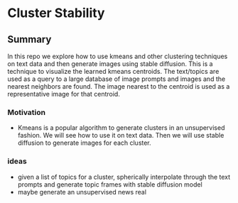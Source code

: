 # Cluster Stability

## Summary
In this repo we  explore how to use kmeans and other clustering techniques on text data and then generate images using stable diffusion. This is a technique to visualize the learned kmeans centroids. The text/topics are used as a query to a large database of image prompts and images and the nearest neighbors are found. The image nearest to the centroid is used as a representative image for that centroid.


### Motivation
- Kmeans is a popular algorithm to generate clusters in an unsupervised fashion. We will see how to use it on text data. Then we will use stable diffusion to generate images for each cluster.

### ideas
- given a list of topics for a cluster, spherically interpolate through the text prompts and generate topic frames with stable diffusion model
- maybe generate an unsupervised news real
